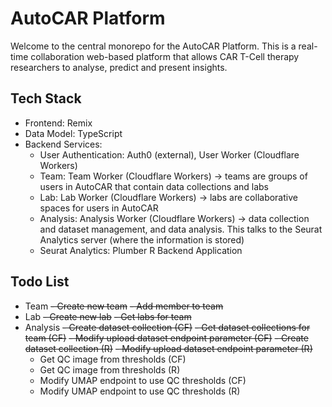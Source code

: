 # AutoCAR Platform

Welcome to the central monorepo for the AutoCAR Platform. This is a real-time collaboration web-based platform that allows CAR T-Cell therapy researchers to analyse, predict and present insights.

## Tech Stack

- Frontend: Remix
- Data Model: TypeScript
- Backend Services:
  - User Authentication: Auth0 (external), User Worker (Cloudflare Workers)
  - Team: Team Worker (Cloudflare Workers) -> teams are groups of users in AutoCAR that contain data collections and labs
  - Lab: Lab Worker (Cloudflare Workers) -> labs are collaborative spaces for users in AutoCAR
  - Analysis: Analysis Worker (Cloudflare Workers) -> data collection and dataset management, and data analysis. This talks to the Seurat Analytics server (where the information is stored)
  - Seurat Analytics: Plumber R Backend Application

## Todo List

- Team
  ~~- Create new team~~
  ~~- Add member to team~~
- Lab
  ~~- Create new lab~~
  ~~- Get labs for team~~
- Analysis
  ~~- Create dataset collection (CF)~~
  ~~- Get dataset collections for team (CF)~~
  ~~- Modify upload dataset endpoint parameter (CF)~~
  ~~- Create dataset collection (R)~~
  ~~- Modify upload dataset endpoint parameter (R)~~
  - Get QC image from thresholds (CF)
  - Get QC image from thresholds (R)
  - Modify UMAP endpoint to use QC thresholds (CF)
  - Modify UMAP endpoint to use QC thresholds (R)

<!-- - Annotations -> movable, editable, deletable, attributable, time traceable -->
